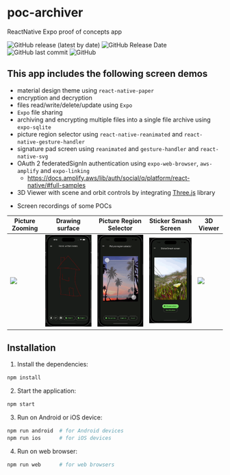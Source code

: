 # poc-archiver

ReactNative Expo proof of concepts app


![GitHub release (latest by date)](https://img.shields.io/github/v/release/amwebexpert/poc-archiver) ![GitHub Release Date](https://img.shields.io/github/release-date/amwebexpert/poc-archiver) ![GitHub last commit](https://img.shields.io/github/last-commit/amwebexpert/poc-archiver) ![GitHub](https://img.shields.io/github/license/amwebexpert/poc-archiver)

## This app includes the following screen demos

- material design theme using `react-native-paper`
- encryption and decryption
- files read/write/delete/update using `Expo`
- `Expo` file sharing
- archiving and encrypting multiple files into a single file archive using `expo-sqlite`
- picture region selector using `react-native-reanimated` and `react-native-gesture-handler`
- signature pad screen using `reanimated` and `gesture-handler` and `react-native-svg`
- OAuth 2 federatedSignIn authentication using `expo-web-browser`, `aws-amplify` and `expo-linking`
  - https://docs.amplify.aws/lib/auth/social/q/platform/react-native/#full-samples
- 3D Viewer with scene and orbit controls by integrating [Three.js](https://threejs.org/) library

* Screen recordings of some POCs

Picture Zooming | Drawing surface | Picture Region Selector | Sticker Smash Screen | 3D Viewer
--------------- | --------------- | ----------------------- | -------------------- | ------------------------
<img src="docs/captures/demo-picture-zoom.gif" /> | <img src="docs/captures/demo-drawing-surface.gif" /> | <img src="docs/captures/demo-picture-region-selector.gif" /> | <img src="docs/captures/demo-sticker-smash-screen.gif" /> | <img src="docs/captures/demo-3D-viewer-lantern-and-avocado.gif" />


## Installation

1. Install the dependencies: 
```bash
npm install 
``` 
2. Start the application: 
```bash
npm start 
``` 
3. Run on Android or iOS device: 
```bash 
npm run android  # for Android devices 
npm run ios      # for iOS devices  
```  
4. Run on web browser:  
```bash  
npm run web      # for web browsers  
```
